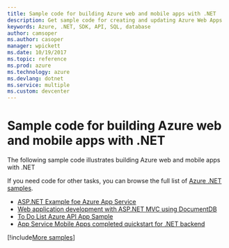```yaml
---
title: Sample code for building Azure web and mobile apps with .NET
description: Get sample code for creating and updating Azure Web Apps .NET
keywords: Azure, .NET, SDK, API, SQL, database
author: camsoper
ms.author: casoper
manager: wpickett
ms.date: 10/19/2017
ms.topic: reference
ms.prod: azure
ms.technology: azure
ms.devlang: dotnet
ms.service: multiple
ms.custom: devcenter
---
```


# Sample code for building Azure web and mobile apps with .NET

The following sample code illustrates building Azure web and mobile apps with .NET

If you need code for other tasks, you can browse the full list of [Azure .NET samples](https://azure.microsoft.com/resources/samples/?platform=dotnet&view=azure-dotnet).

- [ASP.NET Example foe Azure App Service](https://azure.microsoft.com/resources/samples/app-service-web-dotnet-get-started/)
- [Web application development with ASP.NET MVC using DocumentDB](https://azure.microsoft.com/resources/samples/documentdb-dotnet-todo-app/
)
- [To Do List Azure API App Sample](https://azure.microsoft.com/resources/samples/app-service-api-dotnet-todo-list/?cdn=disable)
- [App Service Mobile Apps completed quickstart for .NET backend](https://azure.microsoft.com/resources/samples/app-service-mobile-dotnet-backend-quickstart/)


[!include[More samples](includes/more-samples.md)]
